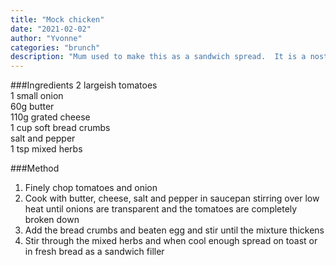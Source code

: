 ```yaml
---
title: "Mock chicken"
date: "2021-02-02"
author: "Yvonne"
categories: "brunch"
description: "Mum used to make this as a sandwich spread.  It is a nostalgic recipe that I felt the need to include on here because she took the effort to write it in my book.  You can sit the tomatoes in boiling water to remove the skins if you have the time"
---
```


###Ingredients
2 largeish tomatoes  
1 small onion  
60g butter  
110g grated cheese  
1 cup soft bread crumbs  
salt and pepper  
1 tsp mixed herbs

###Method

1. Finely chop tomatoes and onion
2. Cook with butter, cheese, salt and pepper in saucepan stirring over low heat until onions are transparent and the tomatoes are completely broken down
3. Add the bread crumbs and beaten egg and stir until the mixture thickens
4. Stir through the mixed herbs and when cool enough spread on toast or in fresh bread as a sandwich filler
